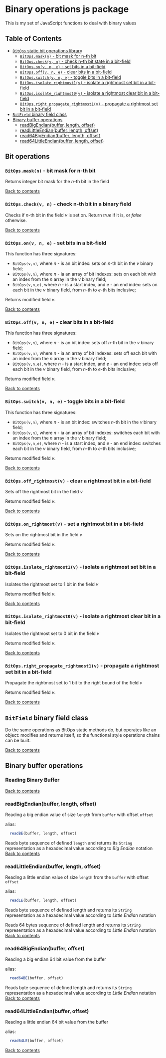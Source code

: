 # Binary operations js package

This is my set of JavaScript functions to deal with binary values

## Table of Contents
- [`BitOps` static bit operations library](#bit-operations)
  - [```BitOps.mask(n)``` - bit mask for n-th bit](#bitopsmaskn---bit-mask-for-n-th-bit)
  - [```BitOps.check(v, n)``` - check n-th bit state in a bit-field](#bitopscheckv-n---check-n-th-bit-in-a-binary-field)
  - [```BitOps.on(v, n, e)``` - set bits in a bit-field](#bitopsonv-n-e---set-bits-in-bit-field)
  - [```BitOps.off(v, n, e)``` - clear bits in a bit-field](#bitopsoffv-n-e---clear-bits-in-bit-field)
  - [```BitOps.switch(v, n, e)``` - toggle bits in a bit-field](#bitopsswitchv-n-e---toggle-bits-in-bit-field)
  - [```BitOps.isolate_rightmost1(v)``` - isolate a rightmost set bit in a bit-field](#bitopsisolate_rightmost1v---isolate-a-rightmost-set-bit-in-bit-field)
  - [```BitOps.isolate_rightmost0(v)``` - isolate a rightmost clear bit in a bit-field](#bitopsisolate_rightmost0v---isolate-a-rightmost-clear-bit-in-bit-field)
  - [```BitOps.right_propagate_rightmost1(v)``` - propagate a rightmost set bit in a bit-field](#bitopsright_propagate_rightmost1v---propagate-a-rightmost-set-bit-in-bit-field)
- [`BitField` binary field class](#binary-field-class)
- [Binary buffer operations](#binary-buffer-operations)
  - [readBigEndian(buffer, length, offset)](#readbigendianbuffer-length-offset)
  - [readLittleEndian(buffer, length, offset)](#read64littleendianbuffer-offset)
  - [read64BigEndian(buffer, length, offset)](#read64bigendianbuffer-offset)
  - [read64LittleEndian(buffer, length, offset)](#read64littleendianbuffer-offset)

## Bit operations
### ```BitOps.mask(n)``` - bit mask for n-th bit
Returns integer bit mask for the *n*-th bit in the field

[Back to contents](#table-of-contents)

### ```BitOps.check(v, n)``` - check n-th bit in a binary field
Checks if *n*-th bit in the field *v* is set on. 
Return *true* if it is, or *false* otherwise.

[Back to contents](#table-of-contents)

### ```BitOps.on(v, n, e)``` - set bits in a bit-field
This function has three signatures:
- `BitOps(v,n)`, where *n* - is an bit index: sets on *n*-th bit in the *v* binary field;
- `BitOps(v,n)`, where *n* - ia an array of bit indexes: 
  sets on each bit with an index from the *n* array in the *v* binary field;
- `BitOps(v,n,e)`, where *n* - is a start index, and *e* - an end index:
  sets on each bit in the *v* binary field, from *n*-th to *e*-th bits inclusive;
  
Returns modified field *v*.

[Back to contents](#table-of-contents)

### ```BitOps.off(v, n, e)``` - clear bits in a bit-field
This function has three signatures:
- `BitOps(v,n)`, where *n* - is an bit index: sets off *n*-th bit in the *v* binary field;
- `BitOps(v,n)`, where *n* - ia an array of bit indexes:
  sets off each bit with an index from the *n* array in the *v* binary field;
- `BitOps(v,n,e)`, where *n* - is a start index, and *e* - an end index:
  sets off each bit in the *v* binary field, from *n*-th to *e*-th bits inclusive;

Returns modified field *v*.

[Back to contents](#table-of-contents)

### ```BitOps.switch(v, n, e)``` - toggle bits in a bit-field
This function has three signatures:
- `BitOps(v,n)`, where *n* - is an bit index: switches *n*-th bit in the *v* binary field;
- `BitOps(v,n)`, where *n* - ia an array of bit indexes:
  switches each bit with an index from the *n* array in the *v* binary field;
- `BitOps(v,n,e)`, where *n* - is a start index, and *e* - an end index:
  switches each bit in the *v* binary field, from *n*-th to *e*-th bits inclusive;

Returns modified field *v*.

[Back to contents](#table-of-contents)

### ```BitOps.off_rightmost(v)``` - clear a rightmost bit in a bit-field
Sets off the rightmost bit in the field *v*

Returns modified field *v*.

[Back to contents](#table-of-contents)

### ```BitOps.on_rightmost(v)``` - set a rightmost bit in a bit-field
Sets on the rightmost bit in the field *v*

Returns modified field *v*.

[Back to contents](#table-of-contents)

### ```BitOps.isolate_rightmost1(v)``` - isolate a rightmost set bit in a bit-field
Isolates the rightmost set to 1 bit in the field *v*

Returns modified field *v*.

[Back to contents](#table-of-contents)

### ```BitOps.isolate_rightmost0(v)``` - isolate a rightmost clear bit in a bit-field
Isolates the rightmost set to 0 bit in the field *v*

Returns modified field *v*.

[Back to contents](#table-of-contents)

### ```BitOps.right_propagate_rightmost1(v)``` - propagate a rightmost set bit in a bit-field
Propagate the rightmost set to 1 bit to the right bound of the field *v*

Returns modified field *v*.

[Back to contents](#table-of-contents)

## `BitField` binary field class
Do the same operations as BitOps static methods do, but operates like an object:
modifies and returns itself, so the functional style operations chains can be built.

[Back to contents](#table-of-contents)

## Binary buffer operations
### Reading Binary Buffer
[Back to contents](#table-of-contents)

### readBigEndian(buffer, length, offset)

Reading a big endian value of size ```length``` from ```buffer``` with offset ```offset```

alias:
```JavaScript
  readBE(buffer, length, offset)
```  

Reads byte sequence of defined ```length``` and returns its ```String``` representation as a hexadecimal value according to _Big Endian_ notation
[Back to contents](#table-of-contents)

### readLittleEndian(buffer, length, offset)

Reading a little endian value of size ```length``` from the ```buffer``` with offset ```offset```

alias:
```JavaScript
  readLE(buffer, length, offset)
```  

Reads byte sequence of defined length and returns its ```String``` representation as a hexadecimal value  according to _Little Endian_ notation

Reads 64 bytes sequence of defined length and returns its ```String``` representation as a hexadecimal value  according to _Little Endian_ notation
[Back to contents](#table-of-contents)

### read64BigEndian(buffer, offset)

Reading a big endian 64 bit value from the buffer

alias:
```JavaScript
  read64BE(buffer, offset)
```  

  Reads byte sequence of defined length and returns its ```String``` representation as a hexadecimal value  according to _Little Endian_ notation
  [Back to contents](#table-of-contents)

### read64LittleEndian(buffer, offset)

Reading a little endian 64 bit value from the buffer

alias:
```JavaScript
  read64LE(buffer, offset)
```  
[Back to contents](#table-of-contents)
